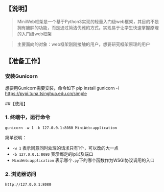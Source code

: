 
## 【说明】

> MiniWeb框架是一个基于Python3实现的轻量入门级web框架，其目的不是拥有臃肿的功能，而是通过简洁优雅的方式，实现易于让学生快速掌握原理的入门级web框架

> 主要面向的对象：web框架刚刚接触的用户，想要研究框架原理的用户

## 【准备工作】

### 安装Gunicorn
想要用Gunicorn需要安装，命令如下
pip install gunicorn -i https://pypi.tuna.tsinghua.edu.cn/simple


##【使用】

### 1. 终端中，运行命令

```
gunicorn -w 1 -b 127.0.0.1:8080 MiniWeb:application
```

简单说明：

* `-w 1` 表示同意同时处理的请求只有1个，可以改的大一点
* `-b 127.0.0.1:8080` 表示绑定的ip以及端口
* `MiniWeb:application` 表示哪个`.py`下的哪个函数作为WSGI协议调用的入口

### 2. 浏览器访问

```
http://127.0.0.1:8080
```
